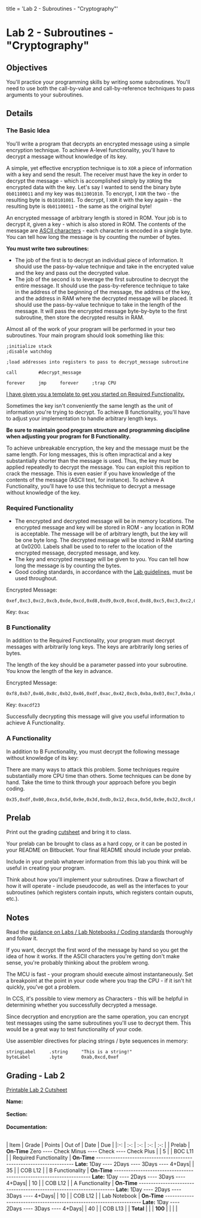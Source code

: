 title = 'Lab 2 - Subroutines - "Cryptography"'

# Lab 2 - Subroutines - "Cryptography"

## Objectives

You'll practice your programming skills by writing some subroutines.  You'll need to use both the call-by-value and call-by-reference techniques to pass arguments to your subroutines.

## Details

### The Basic Idea

You'll write a program that decrypts an encrypted message using a simple encryption technique.  To achieve A-level functionality, you'll have to decrypt a message without knowledge of its key.

A simple, yet effective encryption technique is to `XOR` a piece of information with a key and send the result.  The receiver must have the key in order to decrypt the message - which is accomplished simply by `XOR`ing the encrypted data with the key.  Let's say I wanted to send the binary byte `0b01100011` and my key was `0b11001010`.  To encrypt, I `XOR` the two - the resulting byte is `0b10101001`.  To decrypt, I `XOR` it with the key again - the resulting byte is `0b01100011` - the same as the original byte!

An encrypted message of arbitrary length is stored in ROM.  Your job is to decrypt it, given a key - which is also stored in ROM.  The contents of the message are [ASCII characters](http://en.wikipedia.org/wiki/ASCII) - each character is encoded in a single byte.  You can tell how long the message is by counting the number of bytes.

**You must write two subroutines:**

- The job of the first is to decrypt an individual piece of information.  It should use the pass-by-value technique and take in the encrypted value and the key and pass out the decrypted value.
- The job of the second is to leverage the first subroutine to decrypt the entire message.  It should use the pass-by-reference technique to take in the address of the beginning of the message, the address of the key, and the address in RAM where the decrypted message will be placed.  It should use the pass-by-value technique to take in the length of the message.  It will pass the encrypted message byte-by-byte to the first subroutine, then store the decrypted results in RAM.

Almost all of the work of your program will be performed in your two subroutines.  Your main program should look something like this:
```
;initialize stack
;disable watchdog

;load addresses into registers to pass to decrypt_message subroutine

call        #decrypt_message

forever     jmp     forever     ;trap CPU
```

[I have given you a template to get you started on Required Functionality.](template.html)

Sometimes the key isn't conveniently the same length as the unit of information you're trying to decrypt.  To achieve B functionality, you'll have to adjust your implementation to handle arbitrary length keys.

**Be sure to maintain good program structure and programming discipline when adjusting your program for B Functionality.**

To achieve unbreakable encryption, the key and the message must be the same length.  For long messages, this is often impractical and a key substantially shorter than the message is used.  Thus, the key must be applied repeatedly to decrypt the message.  You can exploit this repition to crack the message.  This is even easier if you have knowledge of the contents of the message (ASCII text, for instance).  To achieve A Functionality, you'll have to use this technique to decrypt a message without knowledge of the key.

### Required Functionality

- The encrypted and decrypted message will be in memory locations.  The encrypted message and key will be stored in ROM - any location in ROM is acceptable.  The message will be of arbitrary length, but the key will be one byte long.  The decrypted message will be stored in RAM starting at 0x0200.  Labels shall be used to to refer to the location of the encrypted message, decrypted message, and key.
- The key and encrypted message will be given to you.  You can tell how long the message is by counting the bytes.
- Good coding standards, in accordance with the [Lab guidelines](/382/admin/labs.html), must be used throughout.

Encrypted Message:
```
0xef,0xc3,0xc2,0xcb,0xde,0xcd,0xd8,0xd9,0xc0,0xcd,0xd8,0xc5,0xc3,0xc2,0xdf,0x8d,0x8c,0x8c,0xf5,0xc3,0xd9,0x8c,0xc8,0xc9,0xcf,0xde,0xd5,0xdc,0xd8,0xc9,0xc8,0x8c,0xd8,0xc4,0xc9,0x8c,0xe9,0xef,0xe9,0x9f,0x94,0x9e,0x8c,0xc4,0xc5,0xc8,0xc8,0xc9,0xc2,0x8c,0xc1,0xc9,0xdf,0xdf,0xcd,0xcb,0xc9,0x8c,0xcd,0xc2,0xc8,0x8c,0xcd,0xcf,0xc4,0xc5,0xc9,0xda,0xc9,0xc8,0x8c,0xde,0xc9,0xdd,0xd9,0xc5,0xde,0xc9,0xc8,0x8c,0xca,0xd9,0xc2,0xcf,0xd8,0xc5,0xc3,0xc2,0xcd,0xc0,0xc5,0xd8,0xd5,0x8f
```

Key: `0xac`

### B Functionality

In addition to the Required Functionality, your program must decrypt messages with arbitrarily long keys.  The keys are arbitrarily long series of bytes.

The length of the key should be a parameter passed into your subroutine.  You know the length of the key in advance.


Encrypted Message:
```
0xf8,0xb7,0x46,0x8c,0xb2,0x46,0xdf,0xac,0x42,0xcb,0xba,0x03,0xc7,0xba,0x5a,0x8c,0xb3,0x46,0xc2,0xb8,0x57,0xc4,0xff,0x4a,0xdf,0xff,0x12,0x9a,0xff,0x41,0xc5,0xab,0x50,0x82,0xff,0x03,0xe5,0xab,0x03,0xc3,0xb1,0x4f,0xd5,0xff,0x40,0xc3,0xb1,0x57,0xcd,0xb6,0x4d,0xdf,0xff,0x4f,0xc9,0xab,0x57,0xc9,0xad,0x50,0x80,0xff,0x53,0xc9,0xad,0x4a,0xc3,0xbb,0x50,0x80,0xff,0x42,0xc2,0xbb,0x03,0xdf,0xaf,0x42,0xcf,0xba,0x50
```

Key: `0xacdf23`

Successfully decrypting this message will give you useful information to achieve A Functionality.

### A Functionality

In addition to B Functionality, you must decrypt the following message without knowledge of its key:

There are many ways to attack this problem.  Some techniques require substantially more CPU time than others.  Some techniques can be done by hand.  Take the time to think through your approach before you begin coding.

```
0x35,0xdf,0x00,0xca,0x5d,0x9e,0x3d,0xdb,0x12,0xca,0x5d,0x9e,0x32,0xc8,0x16,0xcc,0x12,0xd9,0x16,0x90,0x53,0xf8,0x01,0xd7,0x16,0xd0,0x17,0xd2,0x0a,0x90,0x53,0xf9,0x1c,0xd1,0x17,0x90,0x53,0xf9,0x1c,0xd1,0x17,0x9f
```

## Prelab

Print out the grading [cutsheet](Lab_2_Cutsheet.pdf) and bring it to class.

Your prelab can be brought to class as a hard copy, or it can be posted in your README on Bitbucket.  Your final README should include your prelab. 

Include in your prelab whatever information from this lab you think will be useful in creating your program.

Think about how you'll implement your subroutines.  Draw a flowchart of how it will operate - include pseudocode, as well as the interfaces to your subroutines (which registers contain inputs, which registers contain ouputs, etc.).

## Notes

Read the [guidance on Labs / Lab Notebooks / Coding standards](/382/admin/labs.html) thoroughly and follow it.

If you want, decrypt the first word of the message by hand so you get the idea of how it works.  If the ASCII characters you're getting don't make sense, you're probably thinking about the problem wrong.

The MCU is fast - your program should execute almost instantaneously.  Set a breakpoint at the point in your code where you trap the CPU - if it isn't hit quickly, you've got a problem.

In CCS, it's possible to view memory as Characters - this will be helpful in determining whether you successfully decrypted a message.

Since decryption and encryption are the same operation, you can encrypt test messages using the same subroutines you'll use to decrypt them.  This would be a great way to test functionality of your code.

Use assembler directives for placing strings / byte sequences in memory:
```
stringLabel     .string     "This is a string!"
byteLabel       .byte       0xab,0xcd,0xef
```

## Grading - Lab 2
[Printable Lab 2 Cutsheet](Lab_2_Cutsheet.pdf)

**Name:**<br>
<br>
**Section:**
<br>
<br>
**Documentation:**<br>
<br>

| Item | Grade | Points | Out of | Date | Due |
|:-: | :-: | :-: | :-: | :-: |
| Prelab | **On-Time** Zero ---- Check Minus ---- Check ---- Check Plus | | 5 | | BOC L11 |
| Required Functionality | **On-Time** -------------------------------------------------------------------- **Late:** 1Day ---- 2Days ---- 3Days ---- 4+Days| | 35 | | COB L12 |
| B Functionality | **On-Time** -------------------------------------------------------------------- **Late:** 1Day ---- 2Days ---- 3Days ---- 4+Days| | 10 | | COB L12 |
| A Functionality | **On-Time** -------------------------------------------------------------------- **Late:** 1Day ---- 2Days ---- 3Days ---- 4+Days| | 10 | | COB L12 |
| Lab Notebook | **On-Time** -------------------------------------------------------------------- **Late:** 1Day ---- 2Days ---- 3Days ---- 4+Days| | 40 | | COB L13 |
| **Total** | | | **100** | | | |
